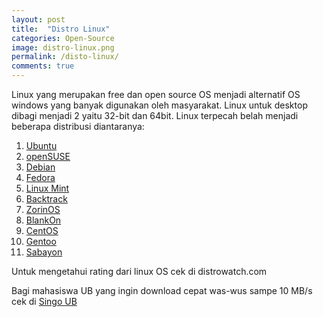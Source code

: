 ```yaml
---
layout: post
title:  "Distro Linux"
categories: Open-Source
image: distro-linux.png
permalink: /disto-linux/
comments: true
---
```


Linux yang merupakan free dan open source OS menjadi alternatif OS windows yang banyak digunakan oleh masyarakat. Linux untuk desktop dibagi menjadi 2 yaitu 32-bit dan 64bit. Linux terpecah belah menjadi beberapa distribusi diantaranya:

<!--more-->

1. [Ubuntu](http://ubuntu.com)
2. [openSUSE](http://opensuse.org)
3. [Debian](http://debian.org)
4. [Fedora](http://fedoraproject.org)
5. [Linux Mint](http://linuxmint.com)
6. [Backtrack](http://backtrack-linux.org)
7. [ZorinOS](http://zorin-os.com)
8. [BlankOn](http://blankonlinux.or.id)
9. [CentOS](http://centos.org)
10. [Gentoo](http://gentoo.org)
11. [Sabayon](http://sabayon.org)

Untuk mengetahui rating dari linux OS cek di distrowatch.com

Bagi mahasiswa UB yang ingin download cepat was-wus sampe 10 MB/s cek di [Singo UB](http://singo.ub.ac.id)
